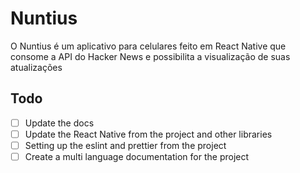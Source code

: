 # Nuntius

O Nuntius é um aplicativo para celulares feito em React Native que consome a API do Hacker News e possibilita a visualização de suas atualizações

## Todo
- [ ] Update the docs
- [ ] Update the React Native from the project and other libraries
- [ ] Setting up the eslint and prettier from the project
- [ ] Create a multi language documentation for the project